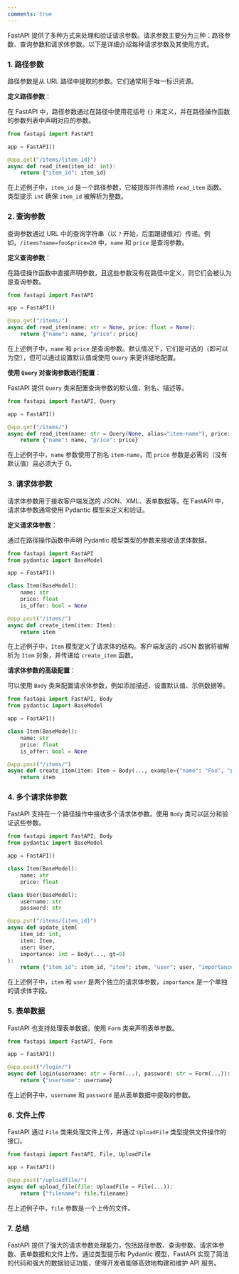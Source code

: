 ```yaml
---
comments: true
---
```


FastAPI 提供了多种方式来处理和验证请求参数。请求参数主要分为三种：路径参数、查询参数和请求体参数。以下是详细介绍每种请求参数及其使用方式。

### 1. 路径参数

路径参数是从 URL 路径中提取的参数。它们通常用于唯一标识资源。

**定义路径参数**：

在 FastAPI 中，路径参数通过在路径中使用花括号 `{}` 来定义，并在路径操作函数的参数列表中声明对应的参数。

```python
from fastapi import FastAPI

app = FastAPI()

@app.get("/items/{item_id}")
async def read_item(item_id: int):
    return {"item_id": item_id}
```

在上述例子中，`item_id` 是一个路径参数，它被提取并传递给 `read_item` 函数。类型提示 `int` 确保 `item_id` 被解析为整数。

### 2. 查询参数

查询参数通过 URL 中的查询字符串（以 `?` 开始，后面跟键值对）传递。例如，`/items?name=foo&price=20` 中，`name` 和 `price` 是查询参数。

**定义查询参数**：

在路径操作函数中直接声明参数，且这些参数没有在路径中定义，则它们会被认为是查询参数。

```python
from fastapi import FastAPI

app = FastAPI()

@app.get("/items/")
async def read_item(name: str = None, price: float = None):
    return {"name": name, "price": price}
```

在上述例子中，`name` 和 `price` 是查询参数。默认情况下，它们是可选的（即可以为空），但可以通过设置默认值或使用 `Query` 来更详细地配置。

**使用 `Query` 对查询参数进行配置**：

FastAPI 提供 `Query` 类来配置查询参数的默认值、别名、描述等。

```python
from fastapi import FastAPI, Query

app = FastAPI()

@app.get("/items/")
async def read_item(name: str = Query(None, alias="item-name"), price: float = Query(..., gt=0)):
    return {"name": name, "price": price}
```

在上述例子中，`name` 参数使用了别名 `item-name`，而 `price` 参数是必需的（没有默认值）且必须大于 0。

### 3. 请求体参数

请求体参数用于接收客户端发送的 JSON、XML、表单数据等。在 FastAPI 中，请求体参数通常使用 Pydantic 模型来定义和验证。

**定义请求体参数**：

通过在路径操作函数中声明 Pydantic 模型类型的参数来接收请求体数据。

```python
from fastapi import FastAPI
from pydantic import BaseModel

app = FastAPI()

class Item(BaseModel):
    name: str
    price: float
    is_offer: bool = None

@app.post("/items/")
async def create_item(item: Item):
    return item
```

在上述例子中，`Item` 模型定义了请求体的结构。客户端发送的 JSON 数据将被解析为 `Item` 对象，并传递给 `create_item` 函数。

**请求体参数的高级配置**：

可以使用 `Body` 类来配置请求体参数，例如添加描述、设置默认值、示例数据等。

```python
from fastapi import FastAPI, Body
from pydantic import BaseModel

app = FastAPI()

class Item(BaseModel):
    name: str
    price: float
    is_offer: bool = None

@app.post("/items/")
async def create_item(item: Item = Body(..., example={"name": "Foo", "price": 35.4, "is_offer": False})):
    return item
```

### 4. 多个请求体参数

FastAPI 支持在一个路径操作中接收多个请求体参数。使用 `Body` 类可以区分和验证这些参数。

```python
from fastapi import FastAPI, Body
from pydantic import BaseModel

app = FastAPI()

class Item(BaseModel):
    name: str
    price: float

class User(BaseModel):
    username: str
    password: str

@app.put("/items/{item_id}")
async def update_item(
    item_id: int, 
    item: Item, 
    user: User, 
    importance: int = Body(..., gt=0)
):
    return {"item_id": item_id, "item": item, "user": user, "importance": importance}
```

在上述例子中，`item` 和 `user` 是两个独立的请求体参数，`importance` 是一个单独的请求体字段。

### 5. 表单数据

FastAPI 也支持处理表单数据，使用 `Form` 类来声明表单参数。

```python
from fastapi import FastAPI, Form

app = FastAPI()

@app.post("/login/")
async def login(username: str = Form(...), password: str = Form(...)):
    return {"username": username}
```

在上述例子中，`username` 和 `password` 是从表单数据中提取的参数。

### 6. 文件上传

FastAPI 通过 `File` 类来处理文件上传，并通过 `UploadFile` 类型提供文件操作的接口。

```python
from fastapi import FastAPI, File, UploadFile

app = FastAPI()

@app.post("/uploadfile/")
async def upload_file(file: UploadFile = File(...)):
    return {"filename": file.filename}
```

在上述例子中，`file` 参数是一个上传的文件。

### 7. 总结

FastAPI 提供了强大的请求参数处理能力，包括路径参数、查询参数、请求体参数、表单数据和文件上传。通过类型提示和 Pydantic 模型，FastAPI 实现了简洁的代码和强大的数据验证功能，使得开发者能够高效地构建和维护 API 服务。